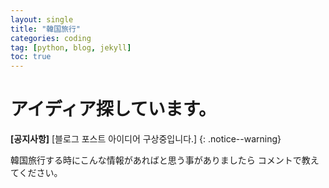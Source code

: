 ```yaml
---
layout: single
title: "韓国旅行"
categories: coding
tag: [python, blog, jekyll]
toc: true
---
```


# アイディア探しています。

**[공지사항]** [블로그 포스트 아이디어 구상중입니다.]
{: .notice--warning}

韓国旅行する時にこんな情報があればと思う事がありましたら
コメントで教えてください。
